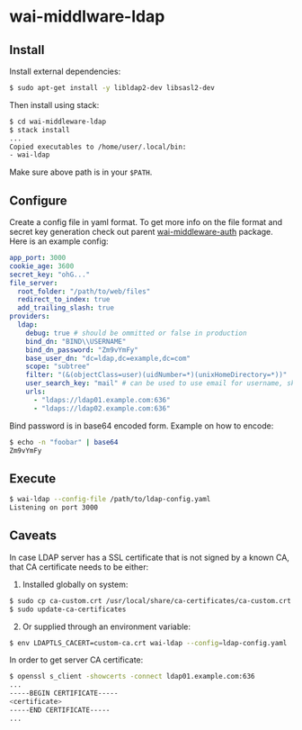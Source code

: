 # wai-middlware-ldap

## Install

Install external dependencies:

```bash
$ sudo apt-get install -y libldap2-dev libsasl2-dev
```

Then install using stack:

```bash
$ cd wai-middleware-ldap
$ stack install
...
Copied executables to /home/user/.local/bin:
- wai-ldap
```

Make sure above path is in your `$PATH`.

## Configure

Create a config file in yaml format. To get more info on the file format and
secret key generation check out
parent
[wai-middleware-auth](https://www.stackage.org/package/wai-middleware-auth)
package. Here is an example config:

```yaml
app_port: 3000
cookie_age: 3600
secret_key: "ohG..."
file_server:
  root_folder: "/path/to/web/files"
  redirect_to_index: true
  add_trailing_slash: true
providers:
  ldap:
    debug: true # should be ommitted or false in production
    bind_dn: "BIND\\USERNAME"
    bind_dn_password: "Zm9vYmFy"
    base_user_dn: "dc=ldap,dc=example,dc=com"
    scope: "subtree"
    filter: "(&(objectClass=user)(uidNumber=*)(unixHomeDirectory=*))"
    user_search_key: "mail" # can be used to use email for username, skip otherwise.
    urls:
      - "ldaps://ldap01.example.com:636"
      - "ldaps://ldap02.example.com:636"
```

Bind password is in base64 encoded form. Example on how to encode:

```bash
$ echo -n "foobar" | base64
Zm9vYmFy
```

## Execute

```bash
$ wai-ldap --config-file /path/to/ldap-config.yaml
Listening on port 3000
```

## Caveats

In case LDAP server has a SSL certificate that is not signed by a known CA,
that CA certificate needs to be either:

1. Installed globally on system:

```bash
$ sudo cp ca-custom.crt /usr/local/share/ca-certificates/ca-custom.crt
$ sudo update-ca-certificates
```

2. Or supplied through an environment variable:

```bash
$ env LDAPTLS_CACERT=custom-ca.crt wai-ldap --config=ldap-config.yaml
```

In order to get server CA certificate:

```bash
$ openssl s_client -showcerts -connect ldap01.example.com:636
...
-----BEGIN CERTIFICATE-----
<certificate>
-----END CERTIFICATE-----
...
```
